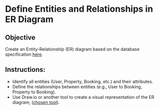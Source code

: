 # Define Entities and Relationships in ER Diagram

## Objective
Create an Entity-Relationship (ER) diagram based on the database specification <a href="https://github.com/kal-kyokya/airbnb-clone-project/blob/main/databaseSpecification.md" target="_blank">here</a>.

## Instructions:

* Identify all entities (User, Property, Booking, etc.) and their attributes.
* Define the relationships between entities (e.g., User to Booking, Property to Booking).
* Use Draw.io or another tool to create a visual representation of the ER diagram; (<a href="https://sqldbm.com/Home/" target="_blank">chosen tool</a>).
